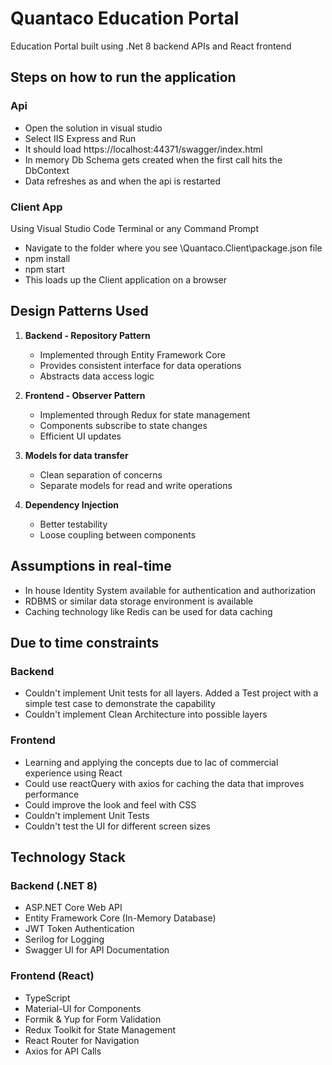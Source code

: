 # Quantaco Education Portal

Education Portal built using .Net 8 backend APIs and React frontend

## Steps on how to run the application

### Api

   - Open the solution in visual studio
   - Select IIS Express and Run
   - It should load https://localhost:44371/swagger/index.html
   - In memory Db Schema gets created when the first call hits the DbContext
   - Data refreshes as and when the api is restarted

### Client App

Using Visual Studio Code Terminal or any Command Prompt
   - Navigate to the folder where you see \Quantaco.Client\package.json file
   - npm install
   - npm start
   - This loads up the Client application on a browser

## Design Patterns Used

1. **Backend - Repository Pattern**
   - Implemented through Entity Framework Core
   - Provides consistent interface for data operations
   - Abstracts data access logic

2. **Frontend - Observer Pattern**
   - Implemented through Redux for state management
   - Components subscribe to state changes
   - Efficient UI updates

3. **Models for data transfer**
   - Clean separation of concerns
   - Separate models for read and write operations

4. **Dependency Injection**
   - Better testability
   - Loose coupling between components

## Assumptions in real-time

 - In house Identity System available for authentication and authorization
 - RDBMS or similar data storage environment is available
 - Caching technology like Redis can be used for data caching


## Due to time constraints

### Backend
 - Couldn't implement Unit tests for all layers. Added a Test project with a simple test case to demonstrate the capability
 - Couldn't implement Clean Architecture into possible layers

### Frontend
 - Learning and applying the concepts due to lac of commercial experience using React
 - Could use reactQuery with axios for caching the data that improves performance
 - Could improve the look and feel with CSS
 - Couldn't implement Unit Tests
 - Couldn't test the UI for different screen sizes

## Technology Stack

### Backend (.NET 8)
- ASP.NET Core Web API
- Entity Framework Core (In-Memory Database)
- JWT Token Authentication
- Serilog for Logging
- Swagger UI for API Documentation

### Frontend (React)
- TypeScript
- Material-UI for Components
- Formik & Yup for Form Validation
- Redux Toolkit for State Management
- React Router for Navigation
- Axios for API Calls